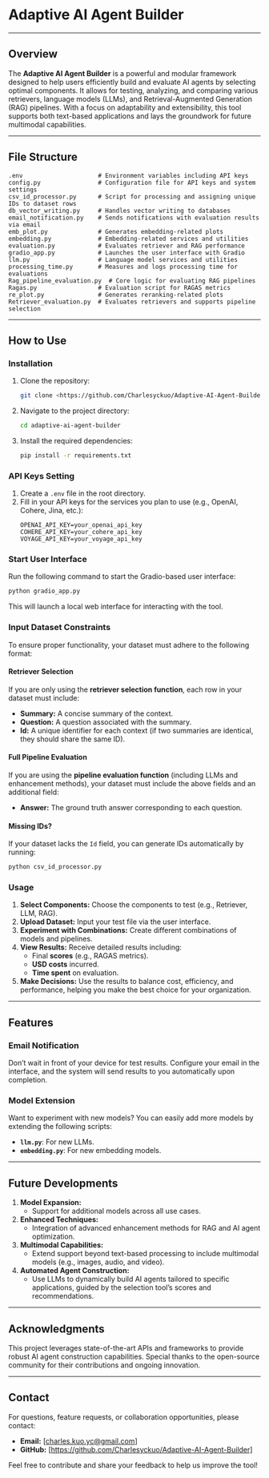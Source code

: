 # Adaptive AI Agent Builder

---

## Overview
The **Adaptive AI Agent Builder** is a powerful and modular framework designed to help users efficiently build and evaluate AI agents by selecting optimal components. It allows for testing, analyzing, and comparing various retrievers, language models (LLMs), and Retrieval-Augmented Generation (RAG) pipelines. With a focus on adaptability and extensibility, this tool supports both text-based applications and lays the groundwork for future multimodal capabilities.

---

## File Structure
```
.env                     # Environment variables including API keys
config.py                # Configuration file for API keys and system settings
csv_id_processor.py      # Script for processing and assigning unique IDs to dataset rows
db_vector_writing.py     # Handles vector writing to databases
email_notification.py    # Sends notifications with evaluation results via email
emb_plot.py              # Generates embedding-related plots
embedding.py             # Embedding-related services and utilities
evaluation.py            # Evaluates retriever and RAG performance
gradio_app.py            # Launches the user interface with Gradio
llm.py                   # Language model services and utilities
processing_time.py       # Measures and logs processing time for evaluations
Rag_pipeline_evaluation.py  # Core logic for evaluating RAG pipelines
Ragas.py                 # Evaluation script for RAGAS metrics
re_plot.py               # Generates reranking-related plots
Retriever_evaluation.py  # Evaluates retrievers and supports pipeline selection
```

---

## How to Use

### Installation
1. Clone the repository:
   ```bash
   git clone <https://github.com/Charlesyckuo/Adaptive-AI-Agent-Builder>
   ```
2. Navigate to the project directory:
   ```bash
   cd adaptive-ai-agent-builder
   ```
3. Install the required dependencies:
   ```bash
   pip install -r requirements.txt
   ```

### API Keys Setting
1. Create a `.env` file in the root directory.
2. Fill in your API keys for the services you plan to use (e.g., OpenAI, Cohere, Jina, etc.):
   ```env
   OPENAI_API_KEY=your_openai_api_key
   COHERE_API_KEY=your_cohere_api_key
   VOYAGE_API_KEY=your_voyage_api_key
   ```

### Start User Interface
Run the following command to start the Gradio-based user interface:
```bash
python gradio_app.py
```
This will launch a local web interface for interacting with the tool.

### Input Dataset Constraints
To ensure proper functionality, your dataset must adhere to the following format:

#### Retriever Selection
If you are only using the **retriever selection function**, each row in your dataset must include:
- **Summary:** A concise summary of the context.
- **Question:** A question associated with the summary.
- **Id:** A unique identifier for each context (if two summaries are identical, they should share the same ID).

#### Full Pipeline Evaluation
If you are using the **pipeline evaluation function** (including LLMs and enhancement methods), your dataset must include the above fields and an additional field:
- **Answer:** The ground truth answer corresponding to each question.

#### Missing IDs?
If your dataset lacks the `Id` field, you can generate IDs automatically by running:
```bash
python csv_id_processor.py
```

### Usage
1. **Select Components:** Choose the components to test (e.g., Retriever, LLM, RAG).
2. **Upload Dataset:** Input your test file via the user interface.
3. **Experiment with Combinations:** Create different combinations of models and pipelines.
4. **View Results:** Receive detailed results including:
   - Final **scores** (e.g., RAGAS metrics).
   - **USD costs** incurred.
   - **Time spent** on evaluation.
5. **Make Decisions:** Use the results to balance cost, efficiency, and performance, helping you make the best choice for your organization.

---

## Features

### Email Notification
Don’t wait in front of your device for test results. Configure your email in the interface, and the system will send results to you automatically upon completion.

### Model Extension
Want to experiment with new models? You can easily add more models by extending the following scripts:
- **`llm.py`**: For new LLMs.
- **`embedding.py`**: For new embedding models.

---

## Future Developments
1. **Model Expansion:**
   - Support for additional models across all use cases.
2. **Enhanced Techniques:**
   - Integration of advanced enhancement methods for RAG and AI agent optimization.
3. **Multimodal Capabilities:**
   - Extend support beyond text-based processing to include multimodal models (e.g., images, audio, and video).
4. **Automated Agent Construction:**
   - Use LLMs to dynamically build AI agents tailored to specific applications, guided by the selection tool’s scores and recommendations.

---

## Acknowledgments
This project leverages state-of-the-art APIs and frameworks to provide robust AI agent construction capabilities. Special thanks to the open-source community for their contributions and ongoing innovation.

---

## Contact
For questions, feature requests, or collaboration opportunities, please contact:
- **Email:** [charles.kuo.yc@gmail.com]
- **GitHub:** [https://github.com/Charlesyckuo/Adaptive-AI-Agent-Builder]

Feel free to contribute and share your feedback to help us improve the tool!

